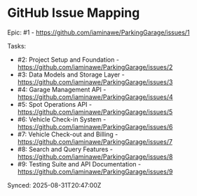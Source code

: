 # GitHub Issue Mapping

Epic: #1 - https://github.com/iaminawe/ParkingGarage/issues/1

Tasks:
- #2: Project Setup and Foundation - https://github.com/iaminawe/ParkingGarage/issues/2
- #3: Data Models and Storage Layer - https://github.com/iaminawe/ParkingGarage/issues/3
- #4: Garage Management API - https://github.com/iaminawe/ParkingGarage/issues/4
- #5: Spot Operations API - https://github.com/iaminawe/ParkingGarage/issues/5
- #6: Vehicle Check-in System - https://github.com/iaminawe/ParkingGarage/issues/6
- #7: Vehicle Check-out and Billing - https://github.com/iaminawe/ParkingGarage/issues/7
- #8: Search and Query Features - https://github.com/iaminawe/ParkingGarage/issues/8
- #9: Testing Suite and API Documentation - https://github.com/iaminawe/ParkingGarage/issues/9

Synced: 2025-08-31T20:47:00Z